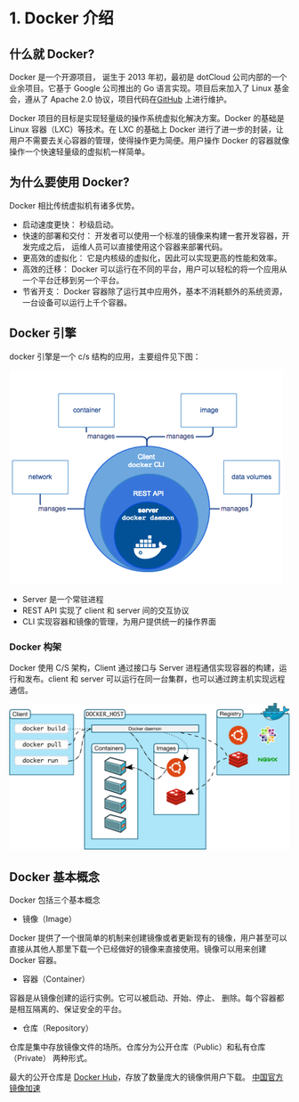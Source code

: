 # 1. Docker 介绍

## 什么就 Docker?

Docker 是一个开源项目， 诞生于 2013 年初，最初是 dotCloud 公司内部的一个业余项目。它基于 Google 公司推出的 Go 语言实现。项目后来加入了 Linux 基金会，遵从了 Apache 2.0 协议，项目代码在[GitHub](https://github.com/docker) 上进行维护。

Docker 项目的目标是实现轻量级的操作系统虚拟化解决方案。Docker 的基础是 Linux 容器（LXC）等技术。在 LXC 的基础上 Docker 进行了进一步的封装，让用户不需要去关心容器的管理，使得操作更为简便。用户操作 Docker 的容器就像操作一个快速轻量级的虚拟机一样简单。

## 为什么要使用 Docker?

Docker 相比传统虚拟机有诸多优势。

* 启动速度更快： 秒级启动。
* 快速的部署和交付： 开发者可以使用一个标准的镜像来构建一套开发容器，开发完成之后， 运维人员可以直接使用这个容器来部署代码。
* 更高效的虚拟化： 它是内核级的虚拟化，因此可以实现更高的性能和效率。
* 高效的迁移： Docker 可以运行在不同的平台，用户可以轻松的将一个应用从一个平台迁移到另一个平台。
* 节省开支： Docker 容器除了运行其中应用外，基本不消耗额外的系统资源，一台设备可以运行上千个容器。

## Docker 引擎

docker 引擎是一个 c/s 结构的应用，主要组件见下图：

![1-1](../.gitbook/assets/1-1.png)

* Server 是一个常驻进程
* REST API 实现了 client 和 server 间的交互协议
* CLI 实现容器和镜像的管理，为用户提供统一的操作界面

### Docker 构架

Docker 使用 C/S 架构，Client 通过接口与 Server 进程通信实现容器的构建，运行和发布。client 和 server 可以运行在同一台集群，也可以通过跨主机实现远程通信。

![1-2](../.gitbook/assets/1-2.svg)

## Docker 基本概念

Docker 包括三个基本概念

* 镜像（Image）

Docker 提供了一个很简单的机制来创建镜像或者更新现有的镜像，用户甚至可以直接从其他人那里下载一个已经做好的镜像来直接使用。镜像可以用来创建 Docker 容器。

* 容器（Container）

容器是从镜像创建的运行实例。它可以被启动、开始、停止、 删除。每个容器都是相互隔离的、保证安全的平台。

* 仓库（Repository）

仓库是集中存放镜像文件的场所。仓库分为公开仓库（Public）和私有仓库（Private） 两种形式。

最大的公开仓库是 [Docker Hub](https://hub.docker.com/)，存放了数量庞大的镜像供用户下载。 [中国官方镜像加速](https://www.docker-cn.com/registry-mirror)

